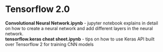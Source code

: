# Tensorflow 2.0
<b>Convolutional Neural Network.ipynb</b> - jupyter notebook explains in detail on how to create a neural network and add different layers in the neural network.<br>
<b>tensorflow.keras cheat sheet.ipynb</b> - tips on how to use Keras API built over Tensorflow 2 for training CNN models
